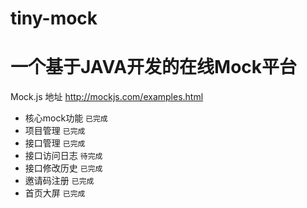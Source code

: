 # tiny-mock

# 一个基于JAVA开发的在线Mock平台


Mock.js 地址 http://mockjs.com/examples.html


- 核心mock功能  `已完成`
- 项目管理  `已完成`
- 接口管理  `已完成`
- 接口访问日志  `待完成`
- 接口修改历史  `已完成`
- 邀请码注册 `已完成`
- 首页大屏 `已完成`